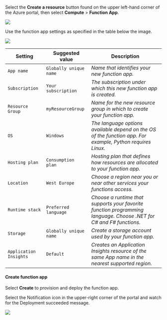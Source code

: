 
Select the **Create a resource** button found on the upper left-hand corner of the Azure portal, then select **Compute** > **Function App**.

![](https://github.com/fenago/katacoda-scenarios/raw/master/azure-functions/azure-functions-timer/steps/2/create.JPG)

Use the function app settings as specified in the table below the image.

![](https://github.com/fenago/katacoda-scenarios/raw/master/azure-functions/azure-functions-timer/steps/2/settings.JPG)

Setting	| Suggested value | Description
--- | --- | ---
`App name	` | `Globally unique name` | *Name that identifies your new function app.*
`Subscription` |	`Your subscription` | *The subscription under which this new function app is created.*
`Resource Group` |	`myResourceGroup` |	*Name for the new resource group in which to create your function app.*
`OS` |	`Windows` |	*The language options available depend on the OS of the function app. For example, Python requires Linux.*
`Hosting plan` |	`Consumption plan` |	*Hosting plan that defines how resources are allocated to your function app.*
`Location` |	`West Europe` |	*Choose a region near you or near other services your functions access.*
`Runtime stack` |	`Preferred language` |	*Choose a runtime that supports your favorite function programming language. Choose .NET for C# and F# functions.*
`Storage` |	`Globally unique name` |	*Create a storage account used by your function app.*
`Application Insights` |	`Default` |	*Creates an Application Insights resource of the same App name in the nearest supported region.*



#### Create function app
Select **Create** to provision and deploy the function app.

Select the Notification icon in the upper-right corner of the portal and watch for the Deployment succeeded message.

![](https://github.com/fenago/katacoda-scenarios/raw/master/azure-functions/azure-functions-timer/steps/2/success.JPG)